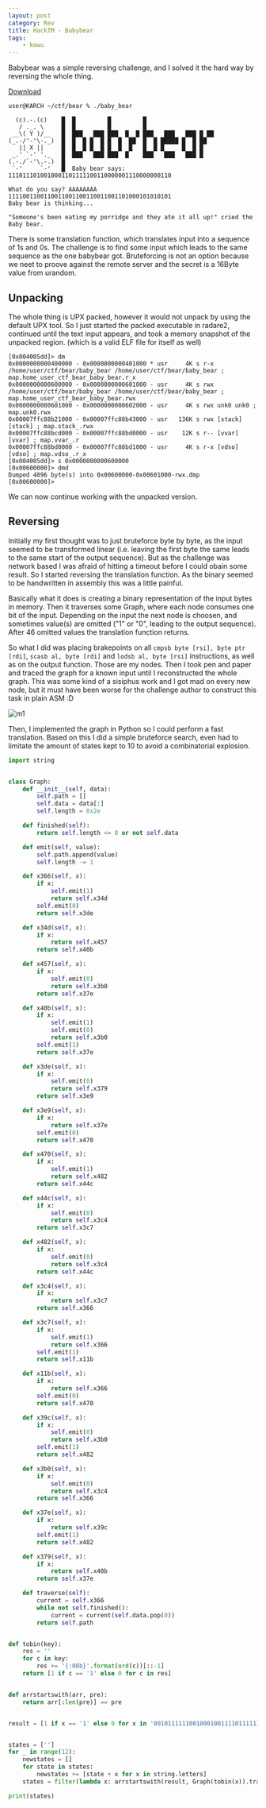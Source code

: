 ```yaml
---
layout: post
category: Rev
title: HackTM - Babybear
tags: 
    - kowu
---
```


Babybear was a simple reversing challenge, and I solved it the hard way by reversing the whole thing.


[Download](/assets/bin/hacktm_baby_bear)

```
user@KARCH ~/ctf/bear % ./baby_bear 

  (c).-.(c)    █  █         █         █
   / ._. \     █  █         █         █
 __\( Y )/__   █  ███   ███ ███  █  █ ███   ███   ███ █ ██
(_.-/'-'\-._)  █  █  █ █  █ █  █  ██  █  █ █████ █  █ ██
   || X ||     █  █  █ █  █ █  █  █   █  █ █     █  █ █
 _.' `-' '._   █  ███   ███ ███  █    ███   ███   ███ █
(.-./`-'\.-.)  █
 `-'     `-'   █  Baby bear says: 1110111010010001101111100110000001110000000110

What do you say? AAAAAAAA
1111001100110011001100110011001101000101010101
Baby bear is thinking...

"Someone's been eating my porridge and they ate it all up!" cried the Baby bear.
```

There is some translation function, which translates input into a sequence of 1s and 0s.
The challenge is to find some input which leads to the same sequence as the one babybear got.
Bruteforcing is not an option because we neet to proove against the remote server and the secret is a 16Byte value from urandom.

## Unpacking

The whole thing is UPX packed, however it would not unpack by using the default UPX tool.
So I just started the packed executable in radare2, continued until the text input appears, and took a memory snapshot of the unpacked region. (which is a valid ELF file for itself as well)

```
[0x004005dd]> dm
0x0000000000400000 - 0x0000000000401000 * usr     4K s r-x /home/user/ctf/bear/baby_bear /home/user/ctf/bear/baby_bear ; map.home_user_ctf_bear_baby_bear.r_x
0x0000000000600000 - 0x0000000000601000 - usr     4K s rwx /home/user/ctf/bear/baby_bear /home/user/ctf/bear/baby_bear ; map.home_user_ctf_bear_baby_bear.rwx
0x0000000000601000 - 0x0000000000602000 - usr     4K s rwx unk0 unk0 ; map.unk0.rwx
0x00007ffc88b21000 - 0x00007ffc88b43000 - usr   136K s rwx [stack] [stack] ; map.stack_.rwx
0x00007ffc88bcd000 - 0x00007ffc88bd0000 - usr    12K s r-- [vvar] [vvar] ; map.vvar_.r
0x00007ffc88bd0000 - 0x00007ffc88bd1000 - usr     4K s r-x [vdso] [vdso] ; map.vdso_.r_x
[0x004005dd]> s 0x0000000000600000
[0x00600000]> dmd
Dumped 4096 byte(s) into 0x00600000-0x00601000-rwx.dmp
[0x00600000]> 
```
We can now continue working with the unpacked version.

## Reversing

Initially my first thought was to just bruteforce byte by byte, as the input seemed to be transformed linear (i.e. leaving the first byte the same leads to the same start of the output sequence).
But as the challenge was network based I was afraid of hitting a timeout before I could obain some result. So I started reversing the translation function. As the binary seemed to be handwritten in assembly this was a little painful.


Basically what it does is creating a binary representation of the input bytes in memory. Then it traverses some Graph, where each node consumes one bit of the input. Depending on the input the next node is choosen, and sometimes value(s) are omitted ("1" or "0", leading to the output sequence). After 46 omitted values the translation function returns.


So what I did was placing brakepoints on all `cmpsb byte [rsi], byte ptr [rdi]`, `scasb al, byte [rdi]` and `lodsb al, byte [rsi]` instructions, as well as on the output function. Those are my nodes. Then I took pen and paper and traced the graph for a known input until I reconstructed the whole graph. This was some kind of a sisiphus work and I got mad on every new node, but it must have been worse for the challenge author to construct this task in plain ASM :D

![m1](/assets/img/beargraph.jpg)

Then, I implemented the graph in Python so I could perform a fast translation. Based on this I did a simple bruteforce search, even had to limitate the amount of states kept to 10 to avoid a combinatorial explosion.

```python
import string


class Graph:
    def __init__(self, data):
        self.path = []
        self.data = data[:]
        self.length = 0x2e

    def finished(self):
        return self.length <= 0 or not self.data

    def emit(self, value):
        self.path.append(value)
        self.length -= 1

    def x366(self, x):
        if x:
            self.emit(1)
            return self.x34d
        self.emit(0)
        return self.x3de

    def x34d(self, x):
        if x:
            return self.x457
        return self.x40b

    def x457(self, x):
        if x:
            self.emit(0)
            return self.x3b0
        return self.x37e

    def x40b(self, x):
        if x:
            self.emit(1)
            self.emit(0)
            return self.x3b0
        self.emit(1)
        return self.x37e

    def x3de(self, x):
        if x:
            self.emit(0)
            return self.x379
        return self.x3e9

    def x3e9(self, x):
        if x:
            return self.x37e
        self.emit(0)
        return self.x470

    def x470(self, x):
        if x:
            self.emit(1)
            return self.x482
        return self.x44c

    def x44c(self, x):
        if x:
            self.emit(0)
            return self.x3c4
        return self.x3c7

    def x482(self, x):
        if x:
            self.emit(0)
            return self.x3c4
        return self.x44c

    def x3c4(self, x):
        if x:
            return self.x3c7
        return self.x366

    def x3c7(self, x):
        if x:
            self.emit(1)
            return self.x366
        self.emit(1)
        return self.x11b

    def x11b(self, x):
        if x:
            return self.x366
        self.emit(0)
        return self.x470

    def x39c(self, x):
        if x:
            self.emit(0)
            return self.x3b0
        self.emit(1)
        return self.x482

    def x3b0(self, x):
        if x:
            self.emit(0)
            return self.x3c4
        return self.x366

    def x37e(self, x):
        if x:
            return self.x39c
        self.emit(1)
        return self.x482

    def x379(self, x):
        if x:
            return self.x40b
        return self.x37e

    def traverse(self):
        current = self.x366
        while not self.finished():
            current = current(self.data.pop(0))
        return self.path


def tobin(key):
    res = ''
    for c in key:
        res += '{:08b}'.format(ord(c))[::-1]
    return [1 if c == '1' else 0 for c in res]


def arrstartswith(arr, pre):
    return arr[:len(pre)] == pre


result = [1 if x == '1' else 0 for x in '0010111111001000100111101111111011000100100100']


states = ['']
for _ in range(12):
    newstates = []
    for state in states:
        newstates += [state + x for x in string.letters]
    states = filter(lambda x: arrstartswith(result, Graph(tobin(x)).traverse()), newstates)[:10]

print(states)

```

